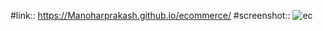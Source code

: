 #link::
https://Manoharprakash.github.io/ecommerce/
#screenshot::
![ec](https://github.com/Manoharprakash/ecommerce/assets/102809851/8eb67121-c2a1-4e96-9a29-21091b7fcef7)
